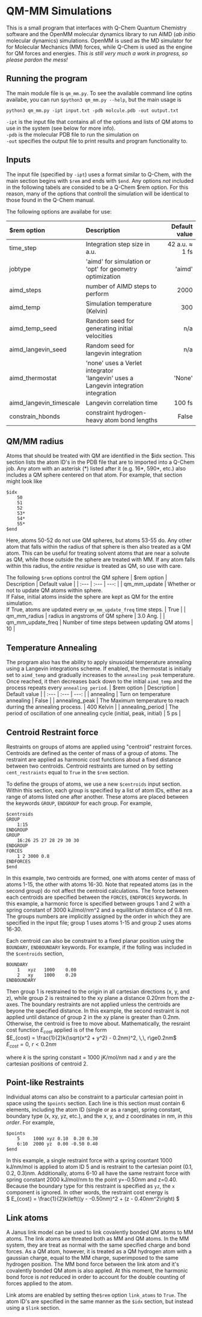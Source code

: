 # QM-MM Simulations

This is a small program that interfaces with Q-Chem Quantum Chemistry software and the OpenMM molecular dynamics library to run AIMD (*ab initio* molecular dynamics) simulations. OpenMM is used as the MD simulator for for Molecular Mechanics (MM) forces, while Q-Chem is used as the engine for QM forces and energies. *This is still very much a work in progress, so please pardon the mess!*

## Running the program
The main module file is `qm_mm.py`. To see the available command line optins availabe, you can run `$python3 qm_mm.py --help`, but the main usage is
```
python3 qm_mm.py -ipt input.txt -pdb molcule.pdb -out output.txt
```
`-ipt` is the input file that contains all of the options and lists of QM atoms to use in the system (see below for more info). <br>
`-pdb` is the molecular PDB file to run the simulation on <br>
`-out` specifies the output file to print results and program functionality to. <br>

## Inputs

The input file (specified by `-ipt`) uses a format similar to Q-Chem, with the main section begins with `$rem` and ends with `$end`. Any options *not* included in the following tabels are consided to be a Q-Chem $rem option. For this reason, many of the options that controll the simulation will be identical to those found in the Q-Chem manual. 

The following options are availabe for use:

| $rem option      | Description | Default value |
| :---        |    :---   |          ---: |
| time_step      | Integration step size in a.u.       |   42 a.u. $\approx$ 1 fs |
| jobtype   | 'aimd' for simulation or 'opt' for geometry optimization | 'aimd' |
| aimd_steps | number of AIMD steps to perform | 2000 |
| aimd_temp | Simulation temperature (Kelvin) | 300 |
| aimd_temp_seed | Random seed for generating initial velocities | n/a |
| aimd_langevin_seed | Random seed for langevin integration | n/a |
| aimd_thermostat | 'none' uses a Verlet integrator <br> 'langevin' uses a Langevin integration integration | 'None' |
| aimd_langevin_timescale | Langevin correlation time | 100 fs|
| constrain_hbonds | constraint hydrogen-heavy atom bond lengths | False |

## QM/MM radius
Atoms that should be treated with QM are identified in the $idx section. This section lists the atom ID's in the PDB file that are to imported into a Q-Chem job. Any atom with an asterisk (\*) listed after it (e.g. 16\*, 590\*, etc.) also includes a QM sphere centered on that atom. For example, that section might look like

```
$idx
    50
    51
    52
    53*
    54*
    55*
$end
```
Here, atoms 50-52 do not use QM spheres, but atoms 53-55 do. Any other atom that falls within the radius of that sphere is then also treated as a QM atom. This can be useful for treating solvent atoms that are near a solvute as QM, while those outside the sphere are treated with MM. If any atom falls within this radius, the *entire residue* is treated as QM, so use with care.

The following `$rem` options control the QM sphere
| $rem option      | Description | Default value |
| :---        |    :---   |          ---: |
| qm_mm_update | Whether or not to update QM atoms within sphere. <br> If False, initial atoms inside the sphere are kept as QM for the entire simulation. <br> If True, atoms are updated every `qm_mm_update_freq` time steps. | True |
| qm_mm_radius | radius in angstroms of QM sphere | 3.0 Ang. |
| qm_mm_update_freq | Number of time steps between updating QM atoms | 10 |

## Temperature Annealing
The program also has the ability to apply sinusoidal temperature annealing using a Langevin integrations scheme. If enabled, the thermostat is initially set to `aimd_temp` and gradually increases to the `annealing peak` temperature. Once reached, it then decreases back down to the initial `aimd_temp` and the process repeats every `annealing period`.
| $rem option      | Description | Default value |
| :---        |    :---   |          ---: |
| annealing | Turn on temperature annealing | False |
| annealing_peak | The Maximum temperature to reach durring the annealing process. | 400 Kelvin |
| annealing_period | The period of oscillation of one annealing cycle (initial, peak, initial) | 5 ps |

## Centroid Restraint force
Restraints on groups of atoms are applied using "centroid" restraint forces. Centroids are defined as the center of mass of a group of atoms. The restraint are applied as harmonic cost functions about a fixed distance between two centroids. Centroid restraints are turned on by setting `cent_restraints` equal to `True` in the `$rem` section. <br>

To define the groups of atoms, we use a new `$centroids` input section. Within this section, each group is specified by a list of atom IDs, either as a range of atoms listed one after another. These atoms are placed between the keywords `GROUP`, `ENDGROUP` for each group. For example,
```
$centroids
GROUP
    1:15
ENDGROUP
GROUP
    16:26 25 27 28 29 30 30
ENDGROUP
FORCES
    1 2 3000 0.8
ENDFORCES
$end
```
In this example, two centroids are formed, one with atoms center of mass of atoms 1-15, the other with atoms 16-30. Note that repeated atoms (as in the second group) do not affect the centroid calculations. The force between each centroids are specified between the `FORCES`, `ENDFORCES` keywords. In this example, a harmonic force is specified between groups 1 and 2 with a spring constant of 3000 kJ/mol/nm^2 and a equilibrium distance of 0.8 nm. The groups numbers are implicitly assigned by the order in which they are specified in the input file; group 1 uses atoms 1-15 and group 2 uses atoms 16-30. <br>

Each centroid can also be constraint to a fixed planar position using the `BOUNDARY`, `ENDBOUNDARY` keywords. For example, if the folling was included in the `$centroids` section,
```
BOUNDARY
    1   xyz   1000    0.00
    2   xy    1000    0.20
ENDBOUNDARY
```
Then group 1 is restrained to the origin in all cartesian directions (x, y, and z), while group 2 is restrained to the xy plane a distance 0.20nm from the z-axes. The boundary restraints are not applied unless the centroids are beyone the specified distance. In this example, the second restraint is not applied until distance of group 2 in the xy plane is greater than 0.2nm. Otherwise, the centroid is free to move about. Mathematically, the resraint cost function $E_{cost}$ applied is of the form<br>
$E_{cost} = \frac{1}{2}k(\sqrt{x^2 + y^2} - 0.2nm)^2, \,\, r\ge0.2nm$<br>
$E_{cost} = 0, \,\, r<0.2nm$<br>

where $k$ is the spring constant = 1000 jK/mol/nm nad $x$ and $y$ are the cartesian positions of centroid 2. 

## Point-like Restraints
Individual atoms can also be constraint to a particular cartesian point in space using the `$points` section. Each line is this section must contain 6 elements, including the atom ID (single or as a range), spring constant, boundary type (x, xy, yz, etc.), and the x, y, and z coordinates in nm, *in this order*. For example,
```
$points
    5     1000 xyz 0.10  0.20 0.30
    6:10  2000 yz  0.00 -0.50 0.40
$end
```
In this example, a single restraint force with a spring cosntant 1000 kJ/nm/mol is applied to atom ID 5 and is restraint to the cartesian point (0.1, 0.2, 0.3)nm. Additionally, atoms 6-10 all have the same restraint force with spring constant 2000 kJ/mol/nm to the point y=-0.50nm and z=0.40. Because the boundary type for this restraint is specified as `yz`, the `x` component is ignored. In other words, the restraint cost energy is <br>
$
E_{cost} = \frac{1}{2}k\left((y  - -0.50nm)^2 + (z - 0.40nm^2\right)
$<br>

## Link atoms
A Janus link model can be used to link covalently bonded QM atoms to MM atoms. The link atoms are threated both as MM and QM atoms. In the MM system, they are treat as normal with the same specified charge and bond forces. As a QM atom, however, it is treated as a QM hydrogen atom with a gaussian charge, equal to the MM charge, superimposed to the same hydrogen position. The MM bond force between the link atom and it's covalently bonded QM atom is also appled. At this moment, the harmonic bond force is *not* reduced in order to account for the double counting of forces applied to the atom. <br>

Link atoms are enabled by setting the`$rem` option `link_atoms` to `True`. The atom ID's are specified in the same manner as the `$idx` section, but instead using a `$link` section. 